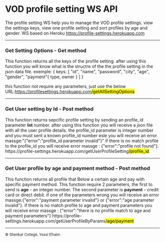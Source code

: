 # VOD profile setting WS API
The profile setting WS help you to manage the VOD profile settings.
view the settings keys, view one profile setting and sort profiles by age and gender.
WS based on Heroku https://profile-settings.herokuapp.com
<hr>
<h3>Get Setting Options - Get method</h3>
This function returns all the keys of the profile setting.
after using this function you will know what is the structre of the the profile setting in the json data file.
exemple:
 {
  keys: [
  "id",
  "name",
  "password",
  "city",
  "age",
  "gender",
  "payment"{
    type,
    owner
    }
  ]
}   

this function not require any parameters, just use the below URL:https://profilesettings.herokuapp.com<mark>/getAllSettingOptions</mark>
<hr>

<h3>Get User setting by Id - Post method </h3>
This function returns sepcific profile setting by sending an profile_id parameter <b>Int </b>number.
after using this function you will receive a json file with all the user profile details.
the profile_id parameter is integer number and you must sent a known profile_id number esle you will receive 
an error massge:"{"error":"profile_id parameter invalid"}"
if there is no match profile to the profile_id you will receive error massge : {"error":"profile not found"}.
https://profile-settings.herokuapp.com/getUserProfileSetting<mark>/profile_id</mark>
<hr>

<h3>Get User profile by age and payment method - Post method</h3>
This function returns all profile that Below a certain age and pay with specific payment method.
This function require 2 parameters, the first to send is <b>age</b> - an integer number.
The second parameter is <b>payment</b> - credit card or direct debit.
if one of the parameters wrong you will receive an error massge:{"error":"payment parameter invalid"} or 
{"error":"age parameter invalid"}.
if there is no match profile to age and payment parameters you will receive error massge : 
{"error":"there is no profile match to age and payment parameters"}
https://profile-settings.herokuapp.com/getUserProfileByParams<mark>/age/payment</mark></a>                
<hr>
<small>&copy; Shenkar College, Yossi Efraim</small>
